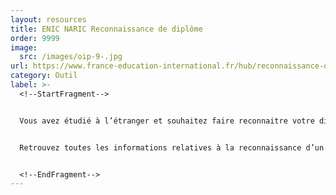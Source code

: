 ```yaml
---
layout: resources
title: ENIC NARIC Reconnaissance de diplôme
order: 9999
image:
  src: /images/oip-9-.jpg
url: https://www.france-education-international.fr/hub/reconnaissance-de-diplomes
category: Outil
label: >-
  <!--StartFragment-->


  Vous avez étudié à l’étranger et souhaitez faire reconnaitre votre diplôme en France ?


  Retrouvez toutes les informations relatives à la reconnaissance d’un diplôme.


  <!--EndFragment-->
---
```


